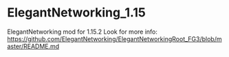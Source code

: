 # ElegantNetworking_1.15
ElegantNetworking mod for 1.15.2
Look for more info: https://github.com/ElegantNetworking/ElegantNetworkingRoot_FG3/blob/master/README.md
